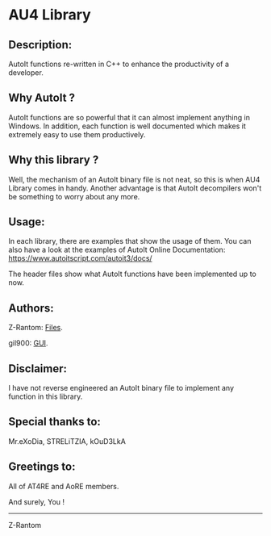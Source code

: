 AU4 Library
===================================================================================

Description:
-----------
AutoIt functions re-written in C++ to enhance the productivity of a developer.

Why AutoIt ?
-----------
AutoIt functions are so powerful that it can almost implement anything in Windows. In addition, each function is well documented which makes it extremely easy to use them productively.

Why this library ?
-----------
Well, the mechanism of an AutoIt binary file is not neat, so this is when AU4 Library comes in handy. Another advantage is that AutoIt decompilers won't be something to worry about any more.

Usage:
-----------
In each library, there are examples that show the usage of them. You can also have a look at the examples of AutoIt Online Documentation: https://www.autoitscript.com/autoit3/docs/ 

The header files show what AutoIt functions have been implemented up to now.

Authors:
-----------
Z-Rantom: [Files](https://github.com/Z-Rantom/AU4-Library/blob/master/AU4Lib/lib/files/files.h).

gil900: [GUI](https://github.com/GilEli1/CU3-Library/blob/master/gui.h).

Disclaimer:
-----------
I have not reverse engineered an AutoIt binary file to implement any function in this library.

Special thanks to:
-----------
Mr.eXoDia, STRELiTZIA, kOuD3LkA

Greetings to:
-----------
All of AT4RE and AoRE members.

And surely, You !

-----------
Z-Rantom